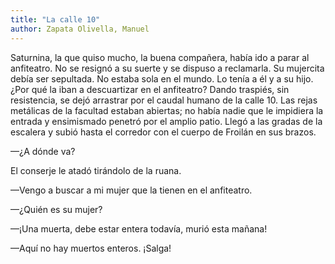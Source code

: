 ```yaml
---
title: "La calle 10"
author: Zapata Olivella, Manuel
---
```

<div data-schema-version="6"><p>Saturnina, la que quiso mucho, la buena compañera, había ido a parar al anfiteatro. No se resignó a su suerte y se dispuso a reclamarla. Su mujercita debía ser sepultada. No estaba sola en el mundo. Lo tenía a él y a su hijo. ¿Por qué la iban a descuartizar en el anfiteatro? Dando traspiés, sin resistencia, se dejó arrastrar por el caudal humano de la calle 10. Las rejas metálicas de la facultad estaban abiertas; no había nadie que le impidiera la entrada y ensimismado penetró por el amplio patio. Llegó a las gradas de la escalera y subió hasta el corredor con el cuerpo de Froilán en sus brazos.</p> <p>—¿A dónde va?</p> <p>El conserje le atadó tirándolo de la ruana.</p> <p>—Vengo a buscar a mi mujer que la tienen en el anfiteatro.</p> <p>—¿Quién es su mujer?</p> <p>—¡Una muerta, debe estar entera todavía, murió esta mañana! </p> <p>—Aquí no hay muertos enteros. ¡Salga!</p> </div>